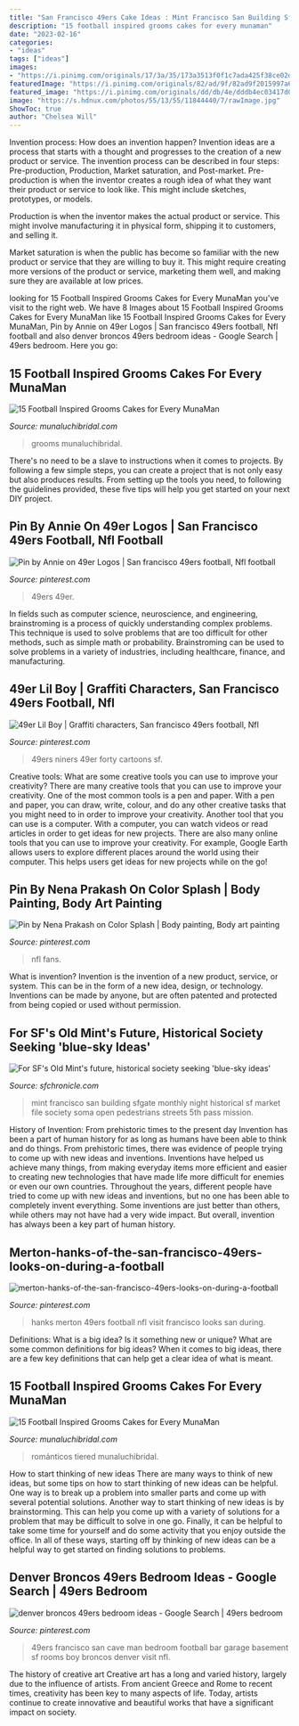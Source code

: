 ```yaml
---
title: "San Francisco 49ers Cake Ideas : Mint Francisco San Building Sfgate Monthly Night Historical Sf Market File Society Soma Open Pedestrians Streets 5th Pass Mission"
description: "15 football inspired grooms cakes for every munaman"
date: "2023-02-16"
categories:
- "ideas"
tags: ["ideas"]
images:
- "https://i.pinimg.com/originals/17/3a/35/173a3513f0f1c7ada425f38ce02d7988.jpg"
featuredImage: "https://i.pinimg.com/originals/82/ad/9f/82ad9f2015997a65cebed6005afe2c00.jpg"
featured_image: "https://i.pinimg.com/originals/dd/db/4e/dddb4ec03417d0ff3bc14bff5c640e97.jpg"
image: "https://s.hdnux.com/photos/55/13/55/11844440/7/rawImage.jpg"
ShowToc: true
author: "Chelsea Will"
---
```



Invention process: How does an invention happen?
Invention ideas are a process that starts with a thought and progresses to the creation of a new product or service. The invention process can be described in four steps: Pre-production, Production, Market saturation, and Post-market.
Pre-production is when the inventor creates a rough idea of what they want their product or service to look like. This might include sketches, prototypes, or models.

Production is when the inventor makes the actual product or service. This might involve manufacturing it in physical form, shipping it to customers, and selling it.

Market saturation is when the public has become so familiar with the new product or service that they are willing to buy it. This might require creating more versions of the product or service, marketing them well, and making sure they are available at low prices.

	

		
looking for 15 Football Inspired Grooms Cakes for Every MunaMan you've visit to the right web. We have 8 Images about 15 Football Inspired Grooms Cakes for Every MunaMan like 15 Football Inspired Grooms Cakes for Every MunaMan, Pin by Annie on 49er Logos | San francisco 49ers football, Nfl football and also denver broncos 49ers bedroom ideas - Google Search | 49ers bedroom. Here you go:
		
    
## 15 Football Inspired Grooms Cakes For Every MunaMan

<img loading=lazy src="https://www.munaluchibridal.com/wp-content/uploads/2015/09/dallas_cowboys_grooms_cake.jpg" onerror="this.onerror=null;this.src='https://tse3.mm.bing.net/th?id=OIP.NSAP1OgtNRfMX5tcBYDxLQHaJ6&amp;pid=15.1';" alt="15 Football Inspired Grooms Cakes for Every MunaMan">

_Source: munaluchibridal.com_

>grooms munaluchibridal. 

	

There's no need to be a slave to instructions when it comes to projects. By following a few simple steps, you can create a project that is not only easy but also produces results. From setting up the tools you need, to following the guidelines provided, these five tips will help you get started on your next DIY project.

    
## Pin By Annie On 49er Logos | San Francisco 49ers Football, Nfl Football

<img loading=lazy src="https://i.pinimg.com/736x/2a/ff/fa/2afffac5420fb5161d29621389b1874e.jpg" onerror="this.onerror=null;this.src='https://tse3.mm.bing.net/th?id=OIP.kjaaawJMXOfxoJ2Q8RdieQHaFj&amp;pid=15.1';" alt="Pin by Annie on 49er Logos | San francisco 49ers football, Nfl football">

_Source: pinterest.com_

>49ers 49er. 

	

In fields such as computer science, neuroscience, and engineering, brainstroming is a process of quickly understanding complex problems. This technique is used to solve problems that are too difficult for other methods, such as simple math or probability. Brainstroming can be used to solve problems in a variety of industries, including healthcare, finance, and manufacturing.

    
## 49er Lil Boy | Graffiti Characters, San Francisco 49ers Football, Nfl

<img loading=lazy src="https://i.pinimg.com/originals/82/ad/9f/82ad9f2015997a65cebed6005afe2c00.jpg" onerror="this.onerror=null;this.src='https://tse2.mm.bing.net/th?id=OIP.Rl5BRK-EQ8Kos_mxclyaqAHaJl&amp;pid=15.1';" alt="49er Lil Boy | Graffiti characters, San francisco 49ers football, Nfl">

_Source: pinterest.com_

>49ers niners 49er forty cartoons sf. 

	

Creative tools: What are some creative tools you can use to improve your creativity?
There are many creative tools that you can use to improve your creativity. One of the most common tools is a pen and paper. With a pen and paper, you can draw, write, colour, and do any other creative tasks that you might need to in order to improve your creativity. Another tool that you can use is a computer. With a computer, you can watch videos or read articles in order to get ideas for new projects. There are also many online tools that you can use to improve your creativity. For example, Google Earth allows users to explore different places around the world using their computer. This helps users get ideas for new projects while on the go!

    
## Pin By Nena Prakash On Color Splash | Body Painting, Body Art Painting

<img loading=lazy src="https://i.pinimg.com/736x/42/12/c7/4212c7540cb024a01e82f7d2f4a577d2--babe-watch-nfl-season.jpg" onerror="this.onerror=null;this.src='https://tse2.mm.bing.net/th?id=OIP.wiMoiNexqayvdoSutqYDyAAAAA&amp;pid=15.1';" alt="Pin by Nena Prakash on Color Splash | Body painting, Body art painting">

_Source: pinterest.com_

>nfl fans. 

	

What is invention?
Invention is the invention of a new product, service, or system. This can be in the form of a new idea, design, or technology. Inventions can be made by anyone, but are often patented and protected from being copied or used without permission.

    
## For SF&#039;s Old Mint&#039;s Future, Historical Society Seeking &#039;blue-sky Ideas&#039;

<img loading=lazy src="https://s.hdnux.com/photos/55/13/55/11844440/7/rawImage.jpg" onerror="this.onerror=null;this.src='https://tse4.mm.bing.net/th?id=OIP._T4v-0GLI-0GwgWMGBwTlAHaE7&amp;pid=15.1';" alt="For SF&#039;s Old Mint&#039;s future, historical society seeking &#039;blue-sky ideas&#039;">

_Source: sfchronicle.com_

>mint francisco san building sfgate monthly night historical sf market file society soma open pedestrians streets 5th pass mission. 

	

History of Invention: From prehistoric times to the present day
Invention has been a part of human history for as long as humans have been able to think and do things. From prehistoric times, there was evidence of people trying to come up with new ideas and inventions. Inventions have helped us achieve many things, from making everyday items more efficient and easier to creating new technologies that have made life more difficult for enemies or even our own countries. Throughout the years, different people have tried to come up with new ideas and inventions, but no one has been able to completely invent everything. Some inventions are just better than others, while others may not have had a very wide impact. But overall, invention has always been a key part of human history.

    
## Merton-hanks-of-the-san-francisco-49ers-looks-on-during-a-football

<img loading=lazy src="https://i.pinimg.com/originals/17/3a/35/173a3513f0f1c7ada425f38ce02d7988.jpg" onerror="this.onerror=null;this.src='https://tse1.mm.bing.net/th?id=OIP.Y_8jYdAn2CYvDlBrakBxcAHaLG&amp;pid=15.1';" alt="merton-hanks-of-the-san-francisco-49ers-looks-on-during-a-football">

_Source: pinterest.com_

>hanks merton 49ers football nfl visit francisco looks san during. 

	

Definitions: What is a big idea? Is it something new or unique? What are some common definitions for big ideas?
When it comes to big ideas, there are a few key definitions that can help get a clear idea of what is meant.

    
## 15 Football Inspired Grooms Cakes For Every MunaMan

<img loading=lazy src="http://www.munaluchibridal.com/wp-content/uploads/2015/09/49ers_grooms_cake_royal_bakery.jpg" onerror="this.onerror=null;this.src='https://tse2.mm.bing.net/th?id=OIP.uKecl_VmaoWxSiKTURJu2wHaLJ&amp;pid=15.1';" alt="15 Football Inspired Grooms Cakes for Every MunaMan">

_Source: munaluchibridal.com_

>románticos tiered munaluchibridal. 

	

How to start thinking of new ideas
There are many ways to think of new ideas, but some tips on how to start thinking of new ideas can be helpful. One way is to break up a problem into smaller parts and come up with several potential solutions. Another way to start thinking of new ideas is by brainstorming. This can help you come up with a variety of solutions for a problem that may be difficult to solve in one go. Finally, it can be helpful to take some time for yourself and do some activity that you enjoy outside the office. In all of these ways, starting off by thinking of new ideas can be a helpful way to get started on finding solutions to problems.

    
## Denver Broncos 49ers Bedroom Ideas - Google Search | 49ers Bedroom

<img loading=lazy src="https://i.pinimg.com/originals/dd/db/4e/dddb4ec03417d0ff3bc14bff5c640e97.jpg" onerror="this.onerror=null;this.src='https://tse1.mm.bing.net/th?id=OIP.xJn_0WXd8mkZZehiokvyYgHaJ4&amp;pid=15.1';" alt="denver broncos 49ers bedroom ideas - Google Search | 49ers bedroom">

_Source: pinterest.com_

>49ers francisco san cave man bedroom football bar garage basement sf rooms boy broncos denver visit nfl. 

	

The history of creative art
Creative art has a long and varied history, largely due to the influence of artists. From ancient Greece and Rome to recent times, creativity has been key to many aspects of life. Today, artists continue to create innovative and beautiful works that have a significant impact on society.

